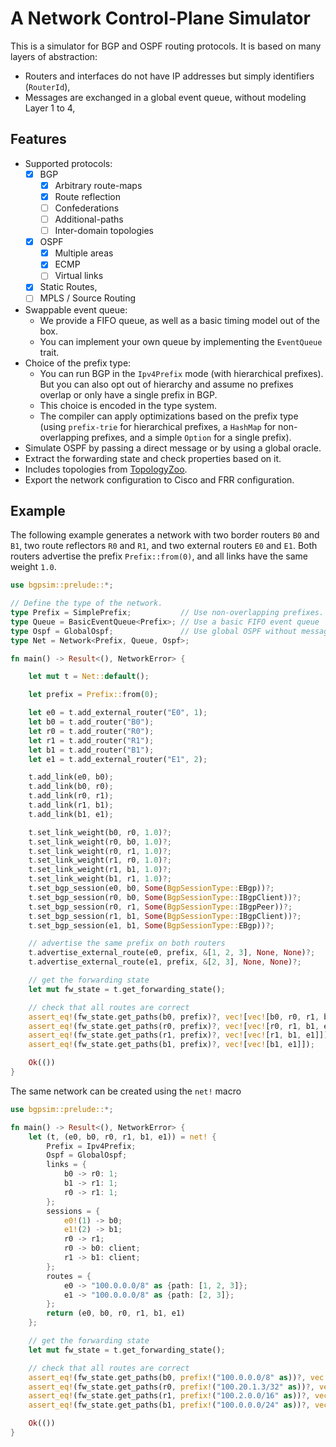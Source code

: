 # A Network Control-Plane Simulator

This is a simulator for BGP and OSPF routing protocols.
It is based on many layers of abstraction:
- Routers and interfaces do not have IP addresses but simply identifiers (`RouterId`),
- Messages are exchanged in a global event queue, without modeling Layer 1 to 4,

## Features
- Supported protocols:
  - [x] BGP
    - [x] Arbitrary route-maps
    - [x] Route reflection
    - [ ] Confederations
    - [ ] Additional-paths
    - [ ] Inter-domain topologies
  - [x] OSPF
    - [x] Multiple areas
    - [x] ECMP
    - [ ] Virtual links
  - [x] Static Routes,
  - [ ] MPLS / Source Routing
- Swappable event queue:
  - We provide a FIFO queue, as well as a basic timing model out of the box.
  - You can implement your own queue by implementing the `EventQueue` trait.
- Choice of the prefix type:
  - You can run BGP in the `Ipv4Prefix` mode (with hierarchical prefixes). But you can also opt out of hierarchy and assume no prefixes overlap or only have a single prefix in BGP.
  - This choice is encoded in the type system.
  - The compiler can apply optimizations based on the prefix type (using `prefix-trie` for hierarchical prefixes, a `HashMap` for non-overlapping prefixes, and a simple `Option` for a single prefix).
- Simulate OSPF by passing a direct message or by using a global oracle.
- Extract the forwarding state and check properties based on it.
- Includes topologies from [TopologyZoo](http://www.topology-zoo.org/).
- Export the network configuration to Cisco and FRR configuration.

## Example
The following example generates a network with two border routers `B0` and `B1`, two route reflectors `R0` and `R1`, and two external routers `E0` and `E1`. 
Both routers advertise the prefix `Prefix::from(0)`, and all links have the same weight `1.0`.


```rust
use bgpsim::prelude::*;

// Define the type of the network.
type Prefix = SimplePrefix;           // Use non-overlapping prefixes.
type Queue = BasicEventQueue<Prefix>; // Use a basic FIFO event queue
type Ospf = GlobalOspf;               // Use global OSPF without message passing
type Net = Network<Prefix, Queue, Ospf>;

fn main() -> Result<(), NetworkError> {

    let mut t = Net::default();

    let prefix = Prefix::from(0);

    let e0 = t.add_external_router("E0", 1);
    let b0 = t.add_router("B0");
    let r0 = t.add_router("R0");
    let r1 = t.add_router("R1");
    let b1 = t.add_router("B1");
    let e1 = t.add_external_router("E1", 2);

    t.add_link(e0, b0);
    t.add_link(b0, r0);
    t.add_link(r0, r1);
    t.add_link(r1, b1);
    t.add_link(b1, e1);

    t.set_link_weight(b0, r0, 1.0)?;
    t.set_link_weight(r0, b0, 1.0)?;
    t.set_link_weight(r0, r1, 1.0)?;
    t.set_link_weight(r1, r0, 1.0)?;
    t.set_link_weight(r1, b1, 1.0)?;
    t.set_link_weight(b1, r1, 1.0)?;
    t.set_bgp_session(e0, b0, Some(BgpSessionType::EBgp))?;
    t.set_bgp_session(r0, b0, Some(BgpSessionType::IBgpClient))?;
    t.set_bgp_session(r0, r1, Some(BgpSessionType::IBgpPeer))?;
    t.set_bgp_session(r1, b1, Some(BgpSessionType::IBgpClient))?;
    t.set_bgp_session(e1, b1, Some(BgpSessionType::EBgp))?;

    // advertise the same prefix on both routers
    t.advertise_external_route(e0, prefix, &[1, 2, 3], None, None)?;
    t.advertise_external_route(e1, prefix, &[2, 3], None, None)?;

    // get the forwarding state
    let mut fw_state = t.get_forwarding_state();

    // check that all routes are correct
    assert_eq!(fw_state.get_paths(b0, prefix)?, vec![vec![b0, r0, r1, b1, e1]]);
    assert_eq!(fw_state.get_paths(r0, prefix)?, vec![vec![r0, r1, b1, e1]]);
    assert_eq!(fw_state.get_paths(r1, prefix)?, vec![vec![r1, b1, e1]]);
    assert_eq!(fw_state.get_paths(b1, prefix)?, vec![vec![b1, e1]]);

    Ok(())
}
```

The same network can be created using the `net!` macro
```rust
use bgpsim::prelude::*;

fn main() -> Result<(), NetworkError> {
    let (t, (e0, b0, r0, r1, b1, e1)) = net! {
        Prefix = Ipv4Prefix;
        Ospf = GlobalOspf;
        links = {
            b0 -> r0: 1;
            b1 -> r1: 1;
            r0 -> r1: 1;
        };
        sessions = {
            e0!(1) -> b0;
            e1!(2) -> b1;
            r0 -> r1;
            r0 -> b0: client;
            r1 -> b1: client;
        };
        routes = {
            e0 -> "100.0.0.0/8" as {path: [1, 2, 3]};
            e1 -> "100.0.0.0/8" as {path: [2, 3]};
        };
        return (e0, b0, r0, r1, b1, e1)
    };

    // get the forwarding state
    let mut fw_state = t.get_forwarding_state();

    // check that all routes are correct
    assert_eq!(fw_state.get_paths(b0, prefix!("100.0.0.0/8" as))?, vec![vec![b0, r0, r1, b1, e1]]);
    assert_eq!(fw_state.get_paths(r0, prefix!("100.20.1.3/32" as))?, vec![vec![r0, r1, b1, e1]]);
    assert_eq!(fw_state.get_paths(r1, prefix!("100.2.0.0/16" as))?, vec![vec![r1, b1, e1]]);
    assert_eq!(fw_state.get_paths(b1, prefix!("100.0.0.0/24" as))?, vec![vec![b1, e1]]);

    Ok(())
}
```
